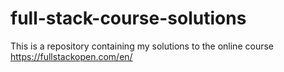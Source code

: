 # full-stack-course-solutions
This is a repository containing my solutions to the online course 
<https://fullstackopen.com/en/>